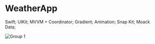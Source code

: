 # WeatherApp

Swift;
UIKit;
MVVM + Coordinator;
Gradient;
Аnimation;
Snap Kit;
Moack Data;


![Group 1](https://github.com/user-attachments/assets/dc557d40-07ff-4ef3-a218-a081468904c7)
